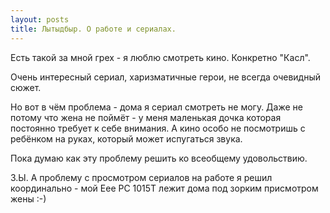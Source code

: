 ```yaml
---
layout: posts
title: Лытыдбыр. О работе и сериалах.
---
```


Есть такой за мной грех - я люблю смотреть кино. Конкретно "Касл".

Очень интересный сериал, харизматичные герои, не всегда очевидный сюжет.

Но вот в чём проблема - дома я сериал смотреть не могу. Даже не потому что жена не поймёт - у меня маленькая дочка которая постоянно требует к себе внимания. А кино особо не посмотришь с ребёнком на руках, который может испугаться звука.

Пока думаю как эту проблему решить ко всеобщему удовольствию.

З.Ы. А проблему с просмотром сериалов на работе я решил координально - мой Eee PC 1015T лежит дома под зорким присмотром жены :-)
